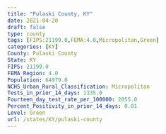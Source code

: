 ```yaml
---
title: "Pulaski County, KY"
date: 2021-04-20
draft: false
type: county
tags: [FIPS:21199.0,FEMA:4.0,Micropolitan,Green]
categories: [KY]
County: Pulaski County
State: KY
FIPS: 21199.0
FEMA_Region: 4.0
Population: 64979.0
NCHS_Urban_Rural_Classification: Micropolitan
Tests_in_prior_14_days: 1335.0
Fourteen_day_test_rate_per_100000: 2055.0
Percent_Positivity_in_prior_14_days: 0.01
Level: Green
url: /states/KY/pulaski-county
---
```



